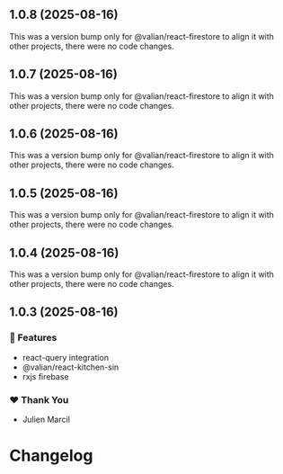 ## 1.0.8 (2025-08-16)

This was a version bump only for @valian/react-firestore to align it with other projects, there were no code changes.

## 1.0.7 (2025-08-16)

This was a version bump only for @valian/react-firestore to align it with other projects, there were no code changes.

## 1.0.6 (2025-08-16)

This was a version bump only for @valian/react-firestore to align it with other projects, there were no code changes.

## 1.0.5 (2025-08-16)

This was a version bump only for @valian/react-firestore to align it with other projects, there were no code changes.

## 1.0.4 (2025-08-16)

This was a version bump only for @valian/react-firestore to align it with other projects, there were no code changes.

## 1.0.3 (2025-08-16)

### 🚀 Features

- react-query integration
- @valian/react-kitchen-sin
- rxjs firebase

### ❤️ Thank You

- Julien Marcil

# Changelog

